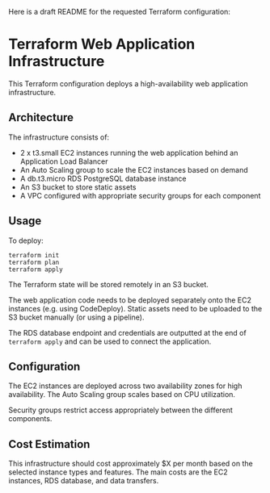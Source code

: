 Here is a draft README for the requested Terraform configuration:

# Terraform Web Application Infrastructure

This Terraform configuration deploys a high-availability web application infrastructure.

## Architecture

The infrastructure consists of:

- 2 x t3.small EC2 instances running the web application behind an Application Load Balancer
- An Auto Scaling group to scale the EC2 instances based on demand
- A db.t3.micro RDS PostgreSQL database instance 
- An S3 bucket to store static assets
- A VPC configured with appropriate security groups for each component

## Usage

To deploy:

```
terraform init
terraform plan
terraform apply
```

The Terraform state will be stored remotely in an S3 bucket.

The web application code needs to be deployed separately onto the EC2 instances (e.g. using CodeDeploy). Static assets need to be uploaded to the S3 bucket manually (or using a pipeline).

The RDS database endpoint and credentials are outputted at the end of `terraform apply` and can be used to connect the application.

## Configuration

The EC2 instances are deployed across two availability zones for high availability. The Auto Scaling group scales based on CPU utilization.

Security groups restrict access appropriately between the different components.

## Cost Estimation

This infrastructure should cost approximately $X per month based on the selected instance types and features. The main costs are the EC2 instances, RDS database, and data transfers.